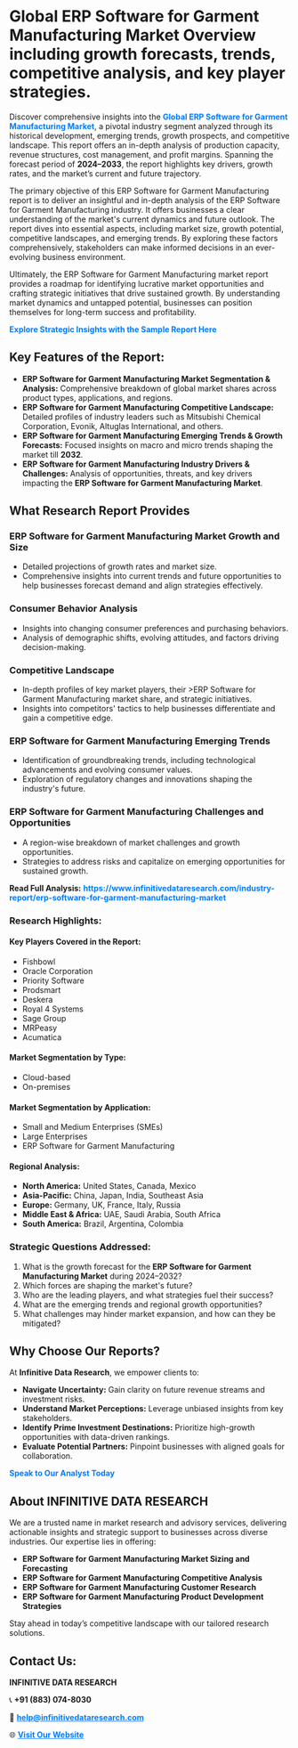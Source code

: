 <h1>Global ERP Software for Garment Manufacturing Market Overview including growth forecasts, trends, competitive analysis, and key player strategies.</h1>
<p>
Discover comprehensive insights into the 
<a href="https://www.infinitivedataresearch.com/industry-report/erp-software-for-garment-manufacturing-market" rel="dofollow" style="color: #007BFF; text-decoration: none;"><strong>Global ERP Software for Garment Manufacturing Market</strong></a>, a pivotal industry segment analyzed through its historical development, emerging trends, growth prospects, and competitive landscape. This report offers an in-depth analysis of production capacity, revenue structures, cost management, and profit margins. Spanning the forecast period of <strong>2024–2033</strong>, the report highlights key drivers, growth rates, and the market’s current and future trajectory.
</p>
<p>
The primary objective of this ERP Software for Garment Manufacturing report is to deliver an insightful and in-depth analysis of the ERP Software for Garment Manufacturing industry. It offers businesses a clear understanding of the market's current dynamics and future outlook. The report dives into essential aspects, including market size, growth potential, competitive landscapes, and emerging trends. By exploring these factors comprehensively, stakeholders can make informed decisions in an ever-evolving business environment.
</p>
<p>
Ultimately, the ERP Software for Garment Manufacturing market report provides a roadmap for identifying lucrative market opportunities and crafting strategic initiatives that drive sustained growth. By understanding market dynamics and untapped potential, businesses can position themselves for long-term success and profitability.
</p>
<p>
<a href="https://www.infinitivedataresearch.com/request-sample/reportId=110726" style="color: #007BFF; text-decoration: none;"><strong>Explore Strategic Insights with the Sample Report Here</strong></a>
</p>

<h2>Key Features of the Report:</h2>
<ul>
<li><strong>ERP Software for Garment Manufacturing Market Segmentation & Analysis:</strong> Comprehensive breakdown of global market shares across product types, applications, and regions.</li>
<li><strong>ERP Software for Garment Manufacturing Competitive Landscape:</strong> Detailed profiles of industry leaders such as Mitsubishi Chemical Corporation, Evonik, Altuglas International, and others.</li>
<li><strong>ERP Software for Garment Manufacturing Emerging Trends & Growth Forecasts:</strong> Focused insights on macro and micro trends shaping the market till <strong>2032</strong>.</li>
<li><strong>ERP Software for Garment Manufacturing Industry Drivers & Challenges:</strong> Analysis of opportunities, threats, and key drivers impacting the <strong>ERP Software for Garment Manufacturing Market</strong>.</li>
</ul>

<h2>What Research Report Provides</h2>
<h3>ERP Software for Garment Manufacturing Market Growth and Size</h3>
<ul>
<li>Detailed projections of growth rates and market size.</li>
<li>Comprehensive insights into current trends and future opportunities to help businesses forecast demand and align strategies effectively.</li>
</ul>

<h3>Consumer Behavior Analysis</h3>
<ul>
<li>Insights into changing consumer preferences and purchasing behaviors.</li>
<li>Analysis of demographic shifts, evolving attitudes, and factors driving decision-making.</li>
</ul>

<h3>Competitive Landscape</h3>
<ul>
<li>In-depth profiles of key market players, their >ERP Software for Garment Manufacturing market share, and strategic initiatives.</li>
<li>Insights into competitors' tactics to help businesses differentiate and gain a competitive edge.</li>
</ul>

<h3>ERP Software for Garment Manufacturing Emerging Trends</h3>
<ul>
<li>Identification of groundbreaking trends, including technological advancements and evolving consumer values.</li>
<li>Exploration of regulatory changes and innovations shaping the industry's future.</li>
</ul>

<h3>ERP Software for Garment Manufacturing Challenges and Opportunities</h3>
<ul>
<li>A region-wise breakdown of market challenges and growth opportunities.</li>
<li>Strategies to address risks and capitalize on emerging opportunities for sustained growth.</li>
</ul>
<p><strong>Read Full Analysis:</strong> <a href="https://www.infinitivedataresearch.com/industry-report/erp-software-for-garment-manufacturing-market" rel="dofollow" style="color: #007BFF; text-decoration: none;"><strong>https://www.infinitivedataresearch.com/industry-report/erp-software-for-garment-manufacturing-market</strong></a></p>
<h3>Research Highlights:</h3>
<h4>Key Players Covered in the Report:</h4>
<ul><li>Fishbowl</li><li>Oracle Corporation</li><li>Priority Software</li><li>Prodsmart</li><li>Deskera</li><li>Royal 4 Systems</li><li>Sage Group</li><li>MRPeasy</li><li>Acumatica</li></ul>
<h4>Market Segmentation by Type:</h4>
<ul><li>Cloud-based</li><li>On-premises</li></ul>
<h4>Market Segmentation by Application:</h4>
<ul><li>Small and Medium Enterprises (SMEs)</li><li>Large Enterprises</li><li>ERP Software for Garment Manufacturing</li></ul>

<h4>Regional Analysis:</h4>
<ul>
<li><strong>North America:</strong> United States, Canada, Mexico</li>
<li><strong>Asia-Pacific:</strong> China, Japan, India, Southeast Asia</li>
<li><strong>Europe:</strong> Germany, UK, France, Italy, Russia</li>
<li><strong>Middle East & Africa:</strong> UAE, Saudi Arabia, South Africa</li>
<li><strong>South America:</strong> Brazil, Argentina, Colombia</li>
</ul>

<h3>Strategic Questions Addressed:</h3>
<ol>
<li>What is the growth forecast for the <strong>ERP Software for Garment Manufacturing Market</strong> during 2024–2032?</li>
<li>Which forces are shaping the market's future?</li>
<li>Who are the leading players, and what strategies fuel their success?</li>
<li>What are the emerging trends and regional growth opportunities?</li>
<li>What challenges may hinder market expansion, and how can they be mitigated?</li>
</ol>

<h2>Why Choose Our Reports?</h2>
<p>At <strong>Infinitive Data Research</strong>, we empower clients to:</p>
<ul>
<li><strong>Navigate Uncertainty:</strong> Gain clarity on future revenue streams and investment risks.</li>
<li><strong>Understand Market Perceptions:</strong> Leverage unbiased insights from key stakeholders.</li>
<li><strong>Identify Prime Investment Destinations:</strong> Prioritize high-growth opportunities with data-driven rankings.</li>
<li><strong>Evaluate Potential Partners:</strong> Pinpoint businesses with aligned goals for collaboration.</li>
</ul>
<p><a href="https://www.infinitivedataresearch.com/industry-report/erp-software-for-garment-manufacturing-market" rel="dofollow" style="color: #007BFF; text-decoration: none;"><strong>Speak to Our Analyst Today</strong></a></p>

<h2>About INFINITIVE DATA RESEARCH</h2>
<p>We are a trusted name in market research and advisory services, delivering actionable insights and strategic support to businesses across diverse industries. Our expertise lies in offering:</p>
<ul>
<li><strong>ERP Software for Garment Manufacturing Market Sizing and Forecasting</strong></li>
<li><strong>ERP Software for Garment Manufacturing Competitive Analysis</strong></li>
<li><strong>ERP Software for Garment Manufacturing Customer Research</strong></li>
<li><strong>ERP Software for Garment Manufacturing Product Development Strategies</strong></li>
</ul>
<p>Stay ahead in today’s competitive landscape with our tailored research solutions.</p>

<h2>Contact Us:</h2>
<p><strong>INFINITIVE DATA RESEARCH</strong></p>
<p>📞 <strong>+91 (883) 074-8030</strong></p>
<p>📧 <strong><a href="mailto:help@infinitivedataresearch.com" style="color: #007BFF;">help@infinitivedataresearch.com</a></strong></p>
<p>🌐 <strong><a href="https://www.infinitivedataresearch.com" rel="dofollow" style="color: #007BFF;">Visit Our Website</a></strong></p>